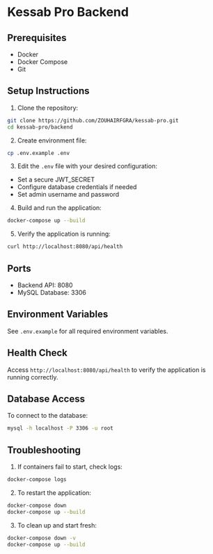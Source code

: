 # Kessab Pro Backend

## Prerequisites
- Docker
- Docker Compose
- Git

## Setup Instructions

1. Clone the repository:
```bash
git clone https://github.com/ZOUHAIRFGRA/kessab-pro.git
cd kessab-pro/backend
```

2. Create environment file:
```bash
cp .env.example .env
```

3. Edit the `.env` file with your desired configuration:
- Set a secure JWT_SECRET
- Configure database credentials if needed
- Set admin username and password

4. Build and run the application:
```bash
docker-compose up --build
```

5. Verify the application is running:
```bash
curl http://localhost:8080/api/health
```

## Ports
- Backend API: 8080
- MySQL Database: 3306

## Environment Variables
See `.env.example` for all required environment variables.

## Health Check
Access `http://localhost:8080/api/health` to verify the application is running correctly.

## Database Access
To connect to the database:
```bash
mysql -h localhost -P 3306 -u root
```

## Troubleshooting
1. If containers fail to start, check logs:
```bash
docker-compose logs
```

2. To restart the application:
```bash
docker-compose down
docker-compose up --build
```

3. To clean up and start fresh:
```bash
docker-compose down -v
docker-compose up --build
```
